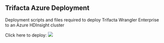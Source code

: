 ## Trifacta Azure Deployment

Deployment scripts and files required to deploy Trifacta Wrangler Enterprise to an Azure HDInsight cluster

Click here to deploy:
<a href="https://portal.azure.com/#create/Microsoft.Template/uri/https%3A%2F%2Fraw.githubusercontent.com%2Ftrifacta%2Fazure-deploy%2Frelease%2F8.2%2FmainTemplate.json" target="_blank"><img src="http://azuredeploy.net/deploybutton.png"/></a>
